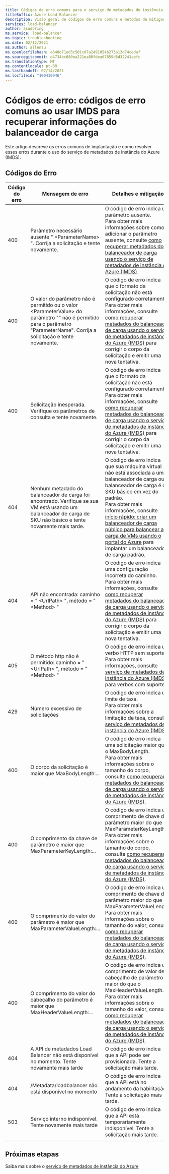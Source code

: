 ```yaml
---
title: Códigos de erro comuns para o serviço de metadados de instância do Azure (IMDS)
titleSuffix: Azure Load Balancer
description: Visão geral de códigos de erro comuns e métodos de mitigação correspondentes para o serviço de metadados de instância do Azure (IMDS)
services: load-balancer
author: asudbring
ms.service: load-balancer
ms.topic: troubleshooting
ms.date: 02/12/2021
ms.author: allensu
ms.openlocfilehash: e648d71ed3c501c07a2491054b273a13d74cedaf
ms.sourcegitcommit: d4734bc680ea221ea80fdea67859d6d32241aefc
ms.translationtype: MT
ms.contentlocale: pt-BR
ms.lasthandoff: 02/14/2021
ms.locfileid: "100416946"
---
```

# <a name="error-codes-common-error-codes-when-using-imds-to-retrieve-load-balancer-information"></a>Códigos de erro: códigos de erro comuns ao usar IMDS para recuperar informações do balanceador de carga

Este artigo descreve os erros comuns de implantação e como resolver esses erros durante o uso do serviço de metadados de instância do Azure (IMDS).

## <a name="error-codes"></a>Códigos do Erro

| Código do erro | Mensagem de erro | Detalhes e mitigação |
| --- | ---------- | ----------------- |
| 400 | Parâmetro necessário ausente " \<ParameterName> ". Corrija a solicitação e tente novamente. | O código de erro indica um parâmetro ausente. </br> Para obter mais informações sobre como adicionar o parâmetro ausente, consulte [como recuperar metadados do balanceador de carga usando o serviço de metadados de instância do Azure (IMDS)](howto-load-balancer-imds.md#sample-request-and-response).
| 400 | O valor do parâmetro não é permitido ou o valor \<ParameterValue> do parâmetro "" não é permitido para o parâmetro "ParameterName". Corrija a solicitação e tente novamente. | O código de erro indica que o formato da solicitação não está configurado corretamente. </br> Para obter mais informações, consulte [como recuperar metadados do balanceador de carga usando o serviço de metadados de instância do Azure (IMDS)](howto-load-balancer-imds.md#sample-request-and-response) para corrigir o corpo da solicitação e emitir uma nova tentativa. |
| 400 | Solicitação inesperada. Verifique os parâmetros de consulta e tente novamente. | O código de erro indica que o formato da solicitação não está configurado corretamente. </br> Para obter mais informações, consulte [como recuperar metadados do balanceador de carga usando o serviço de metadados de instância do Azure (IMDS)](howto-load-balancer-imds.md#sample-request-and-response) para corrigir o corpo da solicitação e emitir uma nova tentativa. |
| 404 | Nenhum metadado do balanceador de carga foi encontrado. Verifique se sua VM está usando um balanceador de carga de SKU não básico e tente novamente mais tarde. | O código de erro indica que sua máquina virtual não está associada a um balanceador de carga ou o balanceador de carga é o SKU básico em vez do padrão. </br> Para obter mais informações, consulte [início rápido: criar um balanceador de carga público para balancear a carga de VMs usando o portal do Azure](quickstart-load-balancer-standard-public-portal.md?tabs=option-1-create-load-balancer-standard) para implantar um balanceador de carga padrão.|
| 404 | API não encontrada: caminho = " \<UrlPath> ", método = " \<Method> " | O código de erro indica uma configuração incorreta do caminho. </br> Para obter mais informações, consulte [como recuperar metadados do balanceador de carga usando o serviço de metadados de instância do Azure (IMDS)](howto-load-balancer-imds.md#sample-request-and-response) para corrigir o corpo da solicitação e emitir uma nova tentativa.|
| 405 | O método http não é permitido: caminho = " \<UrlPath> ", método = " \<Method> " | O código de erro indica um verbo HTTP sem suporte. </br> Para obter mais informações, consulte [serviço de metadados de instância do Azure (IMDS)](/virtual-machines/windows/instance-metadata-service?tabs=windows.md#http-verbs) para verbos com suporte. |
| 429 | Número excessivo de solicitações | O código de erro indica um limite de taxa. </br> Para obter mais informações sobre a limitação de taxa, consulte [serviço de metadados de instância do Azure (IMDS)](/virtual-machines/windows/instance-metadata-service?tabs=windows#rate-limiting).|
| 400 | O corpo da solicitação é maior que MaxBodyLength:... | O código de erro indica uma solicitação maior que o MaxBodyLength. </br> Para obter mais informações sobre o tamanho do corpo, consulte [como recuperar metadados do balanceador de carga usando o serviço de metadados de instância do Azure (IMDS)](howto-load-balancer-imds.md#sample-request-and-response).|
| 400 | O comprimento da chave de parâmetro é maior que MaxParameterKeyLength:... | O código de erro indica um comprimento de chave de parâmetro maior do que o MaxParameterKeyLength. </br> Para obter mais informações sobre o tamanho do corpo, consulte [como recuperar metadados do balanceador de carga usando o serviço de metadados de instância do Azure (IMDS)](howto-load-balancer-imds.md#sample-request-and-response). |
| 400 | O comprimento do valor do parâmetro é maior que MaxParameterValueLength:... | O código de erro indica um comprimento de chave de parâmetro maior do que o MaxParameterValueLength. </br> Para obter mais informações sobre o tamanho do valor, consulte [como recuperar metadados do balanceador de carga usando o serviço de metadados de instância do Azure (IMDS)](howto-load-balancer-imds.md#sample-request-and-response).|
| 400 | O comprimento do valor do cabeçalho do parâmetro é maior que MaxHeaderValueLength:... | O código de erro indica um comprimento de valor de cabeçalho de parâmetro maior do que o MaxHeaderValueLength. </br> Para obter mais informações sobre o tamanho do valor, consulte [como recuperar metadados do balanceador de carga usando o serviço de metadados de instância do Azure (IMDS)](howto-load-balancer-imds.md#sample-request-and-response).|
| 404 | A API de metadados Load Balancer não está disponível no momento. Tente novamente mais tarde | O código de erro indica que a API pode ser provisionada. Tente a solicitação mais tarde. |
| 404 | /Metadata/loadbalancer não está disponível no momento | O código de erro indica que a API está no andamento da habilitação. Tente a solicitação mais tarde. |
| 503 | Serviço interno indisponível. Tente novamente mais tarde  | O código de erro indica que a API está temporariamente indisponível. Tente a solicitação mais tarde. |
|  |  |

## <a name="next-steps"></a>Próximas etapas

Saiba mais sobre o [serviço de metadados de instância do Azure](/virtual-machines/windows/instance-metadata-service.md)

